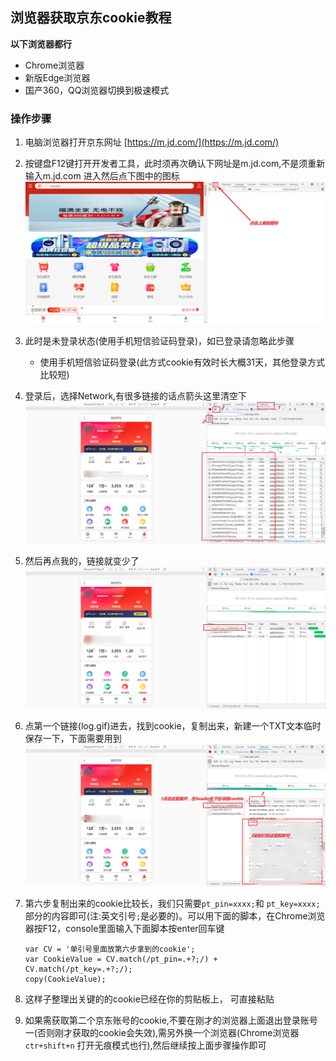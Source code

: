 ## 浏览器获取京东cookie教程

 **以下浏览器都行**

 - Chrome浏览器
 - 新版Edge浏览器
 - 国产360，QQ浏览器切换到极速模式

### 操作步骤

1. 电脑浏览器打开京东网址 [https://m.jd.com/](https://m.jd.com/)
2. 按键盘F12键打开开发者工具，此时须再次确认下网址是m.jd.com,不是须重新输入m.jd.com 进入然后点下图中的图标
 ![切换到手机模式](../icon/jd1.jpg)
3. 此时是未登录状态(使用手机短信验证码登录)，如已登录请忽略此步骤
     - 使用手机短信验证码登录(此方式cookie有效时长大概31天，其他登录方式比较短)
4. 登录后，选择Network,有很多链接的话点箭头这里清空下
    ![清空](../icon/jd2.jpg)
5. 然后再点我的，链接就变少了
    ![再次点击我的](../icon/jd3.jpg)
6. 点第一个链接(log.gif)进去，找到cookie，复制出来，新建一个TXT文本临时保存一下，下面需要用到
 ![寻找log.gi](../icon/jd4.jpg)
7. 第六步复制出来的cookie比较长，我们只需要`pt_pin=xxxx;`和 `pt_key=xxxx;`部分的内容即可(注:英文引号`;`是必要的)。可以用下面的脚本，在Chrome浏览器按F12，console里面输入下面脚本按enter回车键
    ```
    var CV = '单引号里面放第六步拿到的cookie';
    var CookieValue = CV.match(/pt_pin=.+?;/) + CV.match(/pt_key=.+?;/);
    copy(CookieValue);
    ```
8. 这样子整理出关键的的cookie已经在你的剪贴板上， 可直接粘贴

9. 如果需获取第二个京东账号的cookie,不要在刚才的浏览器上面退出登录账号一(否则刚才获取的cookie会失效),需另外换一个浏览器(Chrome浏览器 `ctr+shift+n` 打开无痕模式也行),然后继续按上面步骤操作即可


